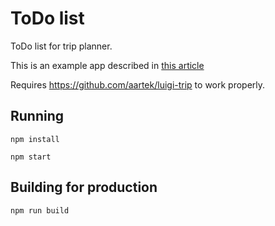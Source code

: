 # ToDo list

ToDo list for trip planner.

This is an example app described in [this article](https://medium.com/swlh/luigi-micro-fronteds-orchestrator-8c0eca710151?source=friends_link&sk=1cd1bf7d608ad64687a4b11bef6d59fb)

Requires https://github.com/aartek/luigi-trip to work properly.


## Running
```
npm install
```

```
npm start
```

## Building for production
```
npm run build
```
